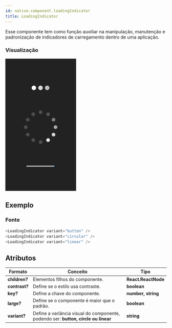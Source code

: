 ```yaml
---
id: native.component.loadingIndicator
title: LoadingIndicator
---
```


<!-- Component declaration begin -->

<!-- Component declaration end -->

<!-- Documentation begin -->

Esse componente tem como função auxiliar na manipulação, manutenção e padronização de indicadores de carregamento dentro de uma aplicação.

### Visualização

![button](../static/img/screenshots/loadingIndicator.jpg)

## Exemplo

### Fonte

```javascript
<LoadingIndicator variant="button" />
<LoadingIndicator variant="circular" />
<LoadingIndicator variant="linear" />
```

## Atributos

| Formato            | Conceito                                                                                                | Tipo                 |
| ------------------ | ------------------------------------------------------------------------------------------------------- | -------------------- |
| **children?** | Elementos filhos do componente.                                                     | **React.ReactNode** |
| **contrast?**      | Define se o estilo usa contraste.             | **boolean**  |
| **key?** 	| Define a chave do componente. 	| **number, string** 	|
| **large?**      | Define se o componente é maior que o padrão.             | **boolean**  |
| **variant?**      | Define a variância visual do componente, podendo ser: **button, circle ou linear**             | **string**  |

<!-- Documentation end -->
